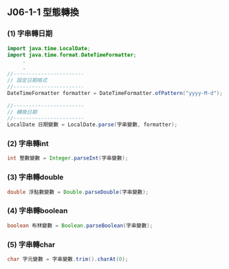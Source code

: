 ## J06-1-1 型態轉換



### (1) 字串轉日期
```java
import java.time.LocalDate;
import java.time.format.DateTimeFormatter;
     .
     .
//-----------------------
// 設定日期格式
//-----------------------
DateTimeFormatter formatter = DateTimeFormatter.ofPattern("yyyy-M-d");     

//-----------------------
// 轉換日期
//-----------------------
LocalDate 日期變數 = LocalDate.parse(字串變數, formatter);
```


### (2) 字串轉int
```java
int 整數變數 = Integer.parseInt(字串變數);
```


### (3) 字串轉double
```java
double 浮點數變數 = Double.parseDouble(字串變數);
```


### (4) 字串轉boolean
```java
boolean 布林變數 = Boolean.parseBoolean(字串變數);
```


### (5) 字串轉char
```java
char 字元變數 = 字串變數.trim().charAt(0); 
```

